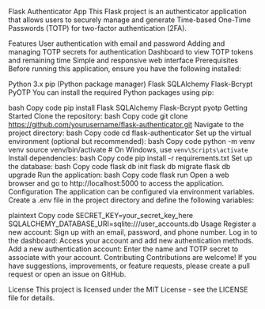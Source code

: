 Flask Authenticator App
This Flask project is an authenticator application that allows users to securely manage and generate Time-based One-Time Passwords (TOTP) for two-factor authentication (2FA).

Features
User authentication with email and password
Adding and managing TOTP secrets for authentication
Dashboard to view TOTP tokens and remaining time
Simple and responsive web interface
Prerequisites
Before running this application, ensure you have the following installed:

Python 3.x
pip (Python package manager)
Flask
SQLAlchemy
Flask-Bcrypt
PyOTP
You can install the required Python packages using pip:

bash
Copy code
pip install Flask SQLAlchemy Flask-Bcrypt pyotp
Getting Started
Clone the repository:
bash
Copy code
git clone https://github.com/yourusername/flask-authenticator.git
Navigate to the project directory:
bash
Copy code
cd flask-authenticator
Set up the virtual environment (optional but recommended):
bash
Copy code
python -m venv venv
source venv/bin/activate  # On Windows, use `venv\Scripts\activate`
Install dependencies:
bash
Copy code
pip install -r requirements.txt
Set up the database:
bash
Copy code
flask db init
flask db migrate
flask db upgrade
Run the application:
bash
Copy code
flask run
Open a web browser and go to http://localhost:5000 to access the application.
Configuration
The application can be configured via environment variables. Create a .env file in the project directory and define the following variables:

plaintext
Copy code
SECRET_KEY=your_secret_key_here
SQLALCHEMY_DATABASE_URI=sqlite:///user_accounts.db
Usage
Register a new account: Sign up with an email, password, and phone number.
Log in to the dashboard: Access your account and add new authentication methods.
Add a new authentication account: Enter the name and TOTP secret to associate with your account.
Contributing
Contributions are welcome! If you have suggestions, improvements, or feature requests, please create a pull request or open an issue on GitHub.

License
This project is licensed under the MIT License - see the LICENSE file for details.

